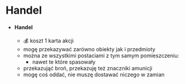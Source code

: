 # Handel

- #### Handel
    - :moneybag: koszt 1 karta akcji   
    - mogę przekazywać zarówno obiekty jak i przedmioty
    - można ze wszystkimi postaciami z tym samym pomieszczeniu:
        - nawet te które spasowały
    - przekazująć broń, przekazuję też znaczniki amunicji
    - mogę coś oddać, nie muszę dostawać niczego w zamian